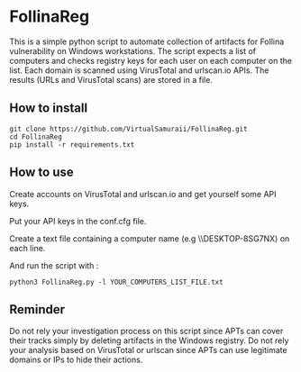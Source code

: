 # FollinaReg

This is a simple python script to automate collection of artifacts for Follina vulnerability on Windows workstations.
The script expects a list of computers and checks registry keys for each user on each computer on the list.
Each domain is scanned using VirusTotal and urlscan.io APIs.
The results (URLs and VirusTotal scans) are stored in a file.

## How to install

```
git clone https://github.com/VirtualSamuraii/FollinaReg.git
cd FollinaReg
pip install -r requirements.txt
```

## How to use

Create accounts on VirusTotal and urlscan.io and get yourself some API keys.

Put your API keys in the conf.cfg file.

Create a text file containing a computer name (e.g \\\\DESKTOP-8SG7NX) on each line.

And run the script with :

```
python3 FollinaReg.py -l YOUR_COMPUTERS_LIST_FILE.txt
```

## Reminder

Do not rely your investigation process on this script since APTs can cover their tracks simply by deleting artifacts in the Windows registry.
Do not rely your analysis based on VirusTotal or urlscan since APTs can use legitimate domains or IPs to hide their actions.
